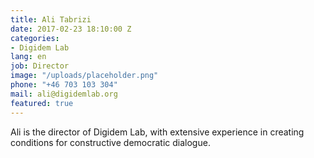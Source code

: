 ```yaml
---
title: Ali Tabrizi
date: 2017-02-23 18:10:00 Z
categories:
- Digidem Lab
lang: en
job: Director
image: "/uploads/placeholder.png"
phone: "+46 703 103 304"
mail: ali@digidemlab.org
featured: true
---
```


Ali is the director of Digidem Lab, with extensive experience in creating conditions for constructive democratic dialogue.
